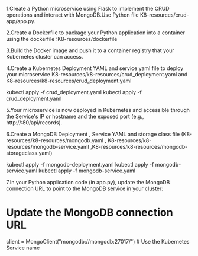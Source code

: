 1.Create a Python microservice using Flask to implement the CRUD operations and interact with MongoDB.Use Python file K8-resources/crud-app/app.py.

2.Create a Dockerfile to package your Python application into a container using the dockerfile :K8-resources/dockerfile

3.Build the Docker image and push it to a container registry that your Kubernetes cluster can access.

4.Create a Kubernetes Deployment YAML and service yaml file to deploy your microservice K8-resources/k8-resources/crud_deployment.yaml and K8-resources/k8-resources/crud_deployment.yaml

   kubectl apply -f crud_deployment.yaml
   kubectl apply -f crud_deployment.yaml
 
5.Your microservice is now deployed in Kubernetes and accessible through the Service's IP or hostname and the exposed port (e.g., http://<service-ip>:80/api/records).  

6.Create a MongoDB Deployment , Service YAML and storage class file (K8-resources/k8-resources/mongodb.yaml , K8-resources/k8-resources/mongodb-service.yaml ,K8-resources/k8-resources/mongodb-storageclass.yaml)

  kubectl apply -f mongodb-deployment.yaml
  kubectl apply -f mongodb-service.yaml
  kubectl apply -f mongodb-service.yaml

7.In your Python application code (in app.py), update the MongoDB connection URL to point to the MongoDB service in your cluster:

# Update the MongoDB connection URL
client = MongoClient("mongodb://mongodb:27017/")  # Use the Kubernetes Service name








